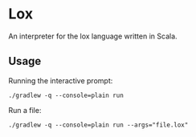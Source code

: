 # Lox

An interpreter for the lox language written in Scala.

## Usage

Running the interactive prompt:

```
./gradlew -q --console=plain run
```

Run a file:

```
./gradlew -q --console=plain run --args="file.lox"
```
